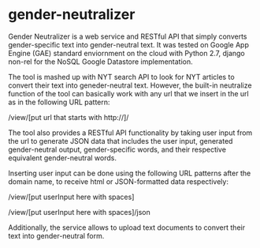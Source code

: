 # gender-neutralizer
Gender Neutralizer is a web service and RESTful API that simply converts gender-specific text into gender-neutral text. It was tested on Google App Engine (GAE) standard enviornment on the cloud with Python 2.7, django non-rel for the NoSQL Google Datastore implementation.

The tool is mashed up with NYT search API to look for NYT articles to convert their text into geneder-neutral text. However, the built-in neutralize function of the tool can basically work with any url that we insert in the url as in the following URL pattern: 

/view/[put url that starts with http://]/

The tool also provides a RESTful API functionality by taking user input from the url to generate JSON data that includes the user input, generated gender-neutral output, gender-specific words, and their respective equivalent gender-neutral words.

Inserting user input can be done using the following URL patterns after the domain name, to receive html or JSON-formatted data respectively: 
 
 /view/[put userInput here with spaces]

 /view/[put userInput here with spaces]/json

Additionally, the service allows to upload text documents to convert their text into gender-neutral form.
